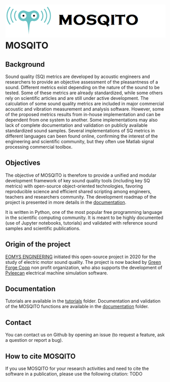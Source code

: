 # ![MOSQITO Logo](https://raw.githubusercontent.com/Eomys/MoSQITo/master/logo.png) MOSQITO

## Background

Sound quality (SQ) metrics are developed by acoustic engineers and 
researchers to provide an objective assessment of the pleasantness of a
sound. Different metrics exist depending on the nature of the sound to
be tested. Some of these metrics are already standardized, while some
others rely on scientific articles and are still under active
development. The calculation of some sound quality metrics are included
in major commercial acoustic and vibration measurement and analysis
software. However, some of the proposed metrics results from in-house
implementation and can be dependent from one system to another. Some
implementations may also lack of complete documentation and validation
on publicly available standardized sound samples. Several
implementations of SQ metrics in different languages can been found
online, confirming the interest of the engineering and scientific
community, but they often use Matlab signal processing commercial
toolbox.

## Objectives

The objective of MOSQITO is therefore to provide a unified and modular development framework of key sound quality tools (including key SQ metrics) with open-source object-oriented technologies, favoring reproducible science and efficient shared scripting among engineers, teachers and researchers
community. The development roadmap of the project is presented in more details in the [documentation](./documentation/scope.md). 

It is written in Python, one of the most popular free programming language in the scientific computing community. It is meant to be highly documented (use of Jupyter notebooks, tutorials) and validated with reference sound samples and scientific publications.

## Origin of the project

[EOMYS ENGINEERING](https://eomys.com/?lang=en) initiated this open-source project in 2020 for the study of electric motor sound quality. The project is now backed by [Green Forge Coop](https://www.linkedin.com/company/greenforgecoop/) non profit organization, who also supports the development of [Pyleecan](https://www.pyleecan.org) electrical machine simulation software.

## Documentation

Tutorials are available in the [tutorials](./tutorials/) folder. Documentation and validation of the MOSQITO functions are available in the [documentation](./documentation/) folder.

## Contact

You can contact us on Github by opening an issue (to request a feature, ask a question or report a bug).

## How to cite MOSQITO

If you use MOSQITO for your research activities and need to cite the software in a publication, please use the following citation:
TODO
